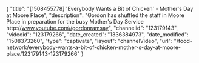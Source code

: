 {
    "title": "[1508455778] 'Everybody Wants a Bit of Chicken' - Mother's Day at Moore Place",
    "description": "Gordon has shuffled the staff in Moore Place in preparation for the busy Mother's Day Service http:\/\/www.youtube.com\/gordonramsay",
    "channelid": "123179143",
    "videoid": "123179266",
    "date_created": "1336384973",
    "date_modified": "1508373260",
    "type": "captivate",
    "layout": "channelVideo",
    "url": "\/food-network\/everybody-wants-a-bit-of-chicken-mother-s-day-at-moore-place\/123179143-123179266"
}